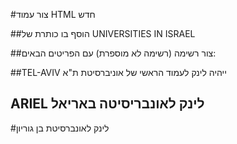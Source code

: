 #צור עמוד HTML חדש

##הוסף בו כותרת של UNIVERSITIES IN ISRAEL

##צור רשימה (רשימה לא מוספרת) עם הפריטים הבאים:

##TEL-AVIV ייהיה לינק לעמוד הראשי של אוניברסיטת ת"א

## ARIEL לינק לאונבריסיטה באריאל
#לינק לאונברסיטת בן גוריון
